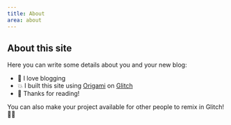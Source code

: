 ```yaml
---
title: About
area: about
---
```


## About this site

Here you can write some details about you and your new blog:

- 🎉 I love blogging
- 💥 I built this site using [Origami](https://weborigami.org) on [Glitch](https://glitch.com/)
- 🌈 Thanks for reading!

You can also make your project available for other people to remix in Glitch! 🎏✨
